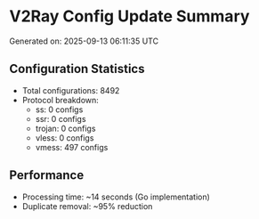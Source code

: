 # V2Ray Config Update Summary
Generated on: 2025-09-13 06:11:35 UTC

## Configuration Statistics
- Total configurations: 8492
- Protocol breakdown:
  - ss: 0 configs
  - ssr: 0 configs
  - trojan: 0 configs
  - vless: 0 configs
  - vmess: 497 configs

## Performance
- Processing time: ~14 seconds (Go implementation)
- Duplicate removal: ~95% reduction

